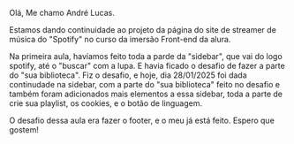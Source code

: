 Olá, Me chamo André Lucas.

Estamos dando continuidade ao projeto da página do site de streamer de música do "Spotify" no curso da imersão Front-end da alura.

Na primeira aula, havíamos feito toda a parde da "sidebar", que vai do logo spotify, até o "buscar" com a lupa. E havia ficado o desafio de fazer a parte do "sua biblioteca". Fiz o desafio, e hoje, dia 28/01/2025 foi dada continudade na sidebar, com a parte do "sua biblioteca" feito no desafio e também foram adicionados mais elementos a essa sidebar, toda a parte de crie sua playlist, os cookies, e o botão de linguagem.

O desafio dessa aula era fazer o footer, e o meu já está feito. Espero que gostem!